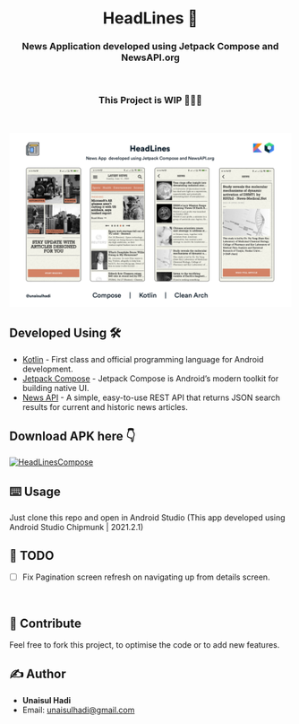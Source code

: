 <h1 align="center">HeadLines 📰</h1>
<h3 align="center">News Application developed using Jetpack Compose and NewsAPI.org</h3>
<br/>

<h3 align="center">This Project is WIP 👷‍♀️🚧</h1></br>

![App Cover](https://github.com/unaisulhadi/HeadLinesCompose/blob/main/art/screenshot.jpg?raw=true)

## Developed Using 🛠
- [Kotlin](https://kotlinlang.org/) - First class and official programming language for Android development.
- [Jetpack Compose](https://developer.android.com/jetpack/compose) - Jetpack Compose is Android’s modern toolkit for building native UI.
- [News API](https://newsapi.org) - A simple, easy-to-use REST API that returns JSON search results for current and historic news articles.

## Download APK here 👇
[![HeadLinesCompose](https://img.shields.io/badge/Archives-APK-black.svg?style=for-the-badge&logo=android)](https://github.com/unaisulhadi/Archives/raw/main/apk/Archives.apk)

## ⌨️ Usage
Just clone this repo and open in Android Studio (This app developed using Android Studio Chipmunk | 2021.2.1)
<br />

## 🔰 TODO
- [ ] Fix Pagination screen refresh on navigating up from details screen.
<br />

## 🍰  Contribute  
Feel free to fork this project, to optimise the code or to add new features. 
<br />

## ✍️ Author
* <b>Unaisul Hadi</b>
* Email: unaisulhadi@gmail.com
<br />
